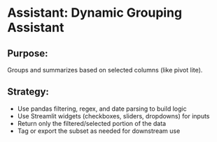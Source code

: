 # Assistant: Dynamic Grouping Assistant

## Purpose:
Groups and summarizes based on selected columns (like pivot lite).

## Strategy:
- Use pandas filtering, regex, and date parsing to build logic
- Use Streamlit widgets (checkboxes, sliders, dropdowns) for inputs
- Return only the filtered/selected portion of the data
- Tag or export the subset as needed for downstream use
